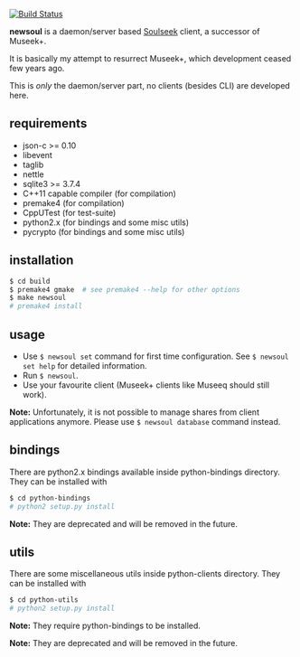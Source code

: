 [![Build Status](https://travis-ci.org/KenjiTakahashi/newsoul.png?branch=master)](https://travis-ci.org/KenjiTakahashi/newsoul)

**newsoul** is a daemon/server based [Soulseek](http://www.slsknet.org) client, a successor of Museek+.

It is basically my attempt to resurrect Museek+, which development ceased few years ago.

This is *only* the daemon/server part, no clients (besides CLI) are developed here.

## requirements

* json-c >= 0.10
* libevent
* taglib
* nettle
* sqlite3 >= 3.7.4
* C++11 capable compiler (for compilation)
* premake4 (for compilation)
* CppUTest (for test-suite)
* python2.x (for bindings and some misc utils)
* pycrypto (for bindings and some misc utils)

## installation

```sh
$ cd build
$ premake4 gmake  # see premake4 --help for other options
$ make newsoul
# premake4 install
```

## usage

* Use `$ newsoul set` command for first time configuration. See `$ newsoul set help` for detailed information.
* Run `$ newsoul`.
* Use your favourite client (Museek+ clients like Museeq should still work).

**Note:** Unfortunately, it is not possible to manage shares from client applications anymore. Please use `$ newsoul database` command instead.

## bindings

There are python2.x bindings available inside python-bindings directory. They can be installed with
```sh
$ cd python-bindings
# python2 setup.py install
```
**Note:** They are deprecated and will be removed in the future.

## utils

There are some miscellaneous utils inside python-clients directory. They can be installed with
```sh
$ cd python-utils
# python2 setup.py install
```
**Note:** They require python-bindings to be installed.

**Note:** They are deprecated and will be removed in the future.
